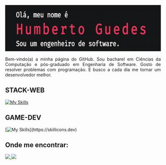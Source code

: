 <div align="center">
  <img src="src/img/front.gif" height="150px" width="2000px" />
</div>

<p align="justify">
Bem-vindo(a) a minha página do GitHub. Sou bacharel em Ciências da Computação e pós-graduado em Engenharia de Software. Gosto de resolver problemas com programação. E busco a cada dia me tornar um desenvolvedor melhor.
</P>


## STACK-WEB

[![My Skills](https://skillicons.dev/icons?i=html,css,js,cs,docker)](https://skillicons.dev)

## GAME-DEV

[![My Skills](https://skillicons.dev/icons?i=blender,unity,unreal,)](https://skillicons.dev)



## Onde me encontrar:

<div>
  <a href=https://www.linkedin.com/in/fhumberto/>
    <img src="https://img.shields.io/badge/LinkedIn-0077B5?style=for-the-badge&logo=linkedin&logoColor=white"/>
  <a>
  <a href="mailto:fhumberto.trab@hotmail.com"/>
    <img src="https://img.shields.io/badge/Gmail-D14836?style=for-the-badge&logo=gmail&logoColor=white"/>
</div>

